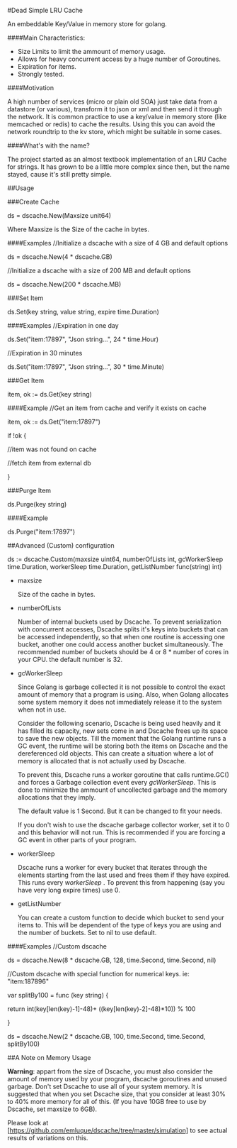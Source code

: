 #Dead Simple LRU Cache

An embeddable Key/Value in memory store for golang.

####Main Characteristics:

  - Size Limits to limit the ammount of memory usage.
  - Allows for heavy concurrent access by a huge number of Goroutines.
  - Expiration for items.
  - Strongly tested.

####Motivation

A high number of services (micro or plain old SOA) just take data from a datastore (or various), transform it to json or xml and then send it through the network. It is common practice to use a key/value in memory store (like memcached or redis) to cache the results. Using this you can avoid the network roundtrip to the kv store, which might be suitable in some cases.

####What's with the name?

The project started as an almost textbook implementation of an LRU Cache for strings. It has grown to be a little more complex since then, but the name stayed, cause it's still pretty simple.

##Usage

###Create Cache

ds = dscache.New(Maxsize unit64)

  Where Maxsize is the Size of the cache in bytes.

####Examples
//Initialize a dscache with a size of 4 GB and default options

ds = dscache.New(4 * dscache.GB)

//Initialize a dscache with a size of 200 MB and default options

ds = dscache.New(200 * dscache.MB)


###Set Item

ds.Set(key string, value string, expire time.Duration)

####Examples
//Expiration in one day

ds.Set("item:17897", "Json string...", 24 * time.Hour)

//Expiration in 30 minutes

ds.Set("item:17897", "Json string...", 30 * time.Minute)


###Get Item

item, ok := ds.Get(key string)

####Example
//Get an item from cache and verify it exists on cache

item, ok := ds.Get("item:17897")

if !ok {

  //item was not found on cache

  //fetch item from external db

}

###Purge Item

ds.Purge(key string)

####Example

ds.Purge("item:17897")

##Advanced (Custom) configuration

ds := dscache.Custom(maxsize uint64, numberOfLists int, gcWorkerSleep time.Duration, workerSleep time.Duration, getListNumber func(string) int)

- maxsize

    Size of the cache in bytes.
- numberOfLists

    Number of internal buckets used by Dscache. To prevent serialization with concurrent accesses, Dscache splits it's keys into buckets that can be accessed independently, so that when one routine is accessing one bucket, another one could access another bucket simultaneously. The recommended number of buckets should be 4 or 8 * number of cores in your CPU. the default number is 32.
- gcWorkerSleep  

    Since Golang is garbage collected it is not possible to control the exact amount of memory that a program is using. Also, when Golang allocates some system memory it does not immediately release it to the system when not in use.

    Consider the following scenario, Dscache is being used heavily and it has filled its capacity, new sets come in and Dscache frees up its space to save the new objects. Till the moment that the Golang runtime runs a GC event, the runtime will be storing both the items on Dscache and the dereferenced old objects. This can create a situation where a lot of memory is allocated that is not actually used by Dscache.

    To prevent this, Dscache runs a worker goroutine that calls runtime.GC() and forces a Garbage collection event every _gcWorkerSleep_. This is done to minimize the ammount of uncollected garbage and the memory allocations that they imply.

    The default value is 1 Second. But it can be changed to fit your needs.

    If you don't wish to use the dscache garbage collector worker, set it to 0 and this behavior will not run. This is recommended if you are forcing a GC event in other parts of your program.
- workerSleep

  Dscache runs a worker for every bucket that iterates through the elements starting from the last used and frees them if they have expired. This runs every _workerSleep_ . To prevent this from happening (say you have very long expire times) use 0.
- getListNumber

  You can create a custom function to decide which bucket to send your items to. This will be dependent of the type of keys you are using and the number of buckets. Set to nil to use default.

####Examples
//Custom dscache

ds = dscache.New(8 * dscache.GB, 128, time.Second, time.Second, nil)

//Custom dscache with special function for numerical keys. ie: "item:187896"

var splitBy100 = func (key string) {

  return int(key[len(key)-1]-48)+ ((key[len(key)-2]-48)*10)) % 100

}

ds = dscache.New(2 * dscache.GB, 100, time.Second, time.Second, splitBy100)


##A Note on Memory Usage

__Warning__: appart from the size of Dscache, you must also consider the amount of memory used by your program, dscache goroutines and unused garbage. Don't set Dscache to use all of your system memory. It is suggested that when you set Dscache size, that you consider at least 30% to 40% more memory for all of this. (If you have 10GB free to use by Dscache, set maxsize to 6GB).

Please look at [https://github.com/emluque/dscache/tree/master/simulation] to see actual results of variations on this.
